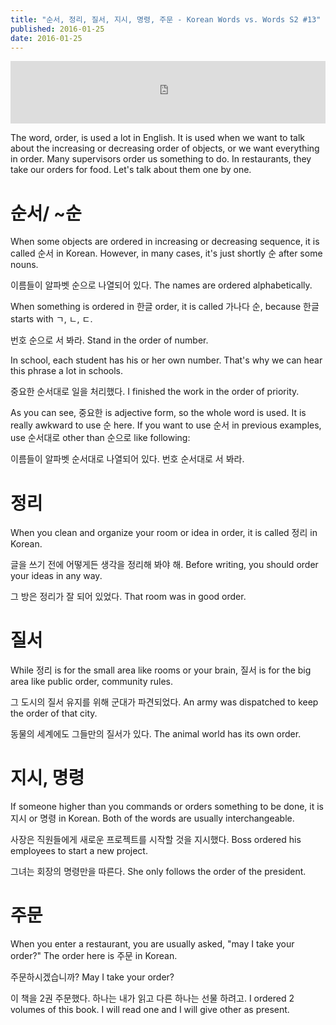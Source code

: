 ```yaml
---
title: "순서, 정리, 질서, 지시, 명령, 주문 - Korean Words vs. Words S2 #13"
published: 2016-01-25
date: 2016-01-25
---
```

<iframe id="audio_iframe" src="https://www.podbean.com/media/player/zebd4-5c089d?skin=8" width="100%" height="100" frameborder="0" scrolling="no"></iframe>

The word, order, is used a lot in English. It is used when we want to talk about the increasing or decreasing order of objects, or we want everything in order. Many supervisors order us something to do. In restaurants, they take our orders for food. Let's talk about them one by one.

#  순서/ ~순

When some objects are ordered in increasing or decreasing sequence, it is called 순서 in Korean. However, in many cases, it's just shortly 순 after some nouns.

이름들이 알파벳 순으로 나열되어 있다.
The names are ordered alphabetically.

When something is ordered in 한글 order, it is called 가나다 순, because 한글 starts with ㄱ, ㄴ, ㄷ.

번호 순으로 서 봐라.
Stand in the order of number.

In school, each student has his or her own number. That's why we can hear this phrase a lot in schools.

중요한 순서대로 일을 처리했다.
I finished the work in the order of priority.

As you can see, 중요한 is adjective form, so the whole word is used. It is really awkward to use 순 here. If you want to use 순서 in previous examples, use 순서대로 other than 순으로 like following:

이름들이 알파벳 순서대로 나열되어 있다.
번호 순서대로 서 봐라.

#  정리

When you clean and organize your room or idea in order, it is called 정리 in Korean.

글을 쓰기 전에 어떻게든 생각을 정리해 봐야 해.
Before writing, you should order your ideas in any way.

그 방은 정리가 잘 되어 있었다.
That room was in good order.

#  질서

While 정리 is for the small area like rooms or your brain, 질서 is for the big area like public order, community rules.

그 도시의 질서 유지를 위해 군대가 파견되었다.
An army was dispatched to keep the order of that city.

동물의 세계에도 그들만의 질서가 있다.
The animal world has its own order.

#  지시, 명령

If someone higher than you commands or orders something to be done, it is 지시 or 명령 in Korean. Both of the words are usually interchangeable.

사장은 직원들에게 새로운 프로젝트를 시작할 것을 지시했다.
Boss ordered his employees to start a new project.

그녀는 회장의 명령만을 따른다.
She only follows the order of the president.

#  주문

When you enter a restaurant, you are usually asked, "may I take your order?" The order here is 주문 in Korean.

주문하시겠습니까?
May I take your order?

이 책을 2권 주문했다. 하나는 내가 읽고 다른 하나는 선물 하려고.
I ordered 2 volumes of this book. I will read one and I will give other as present.
